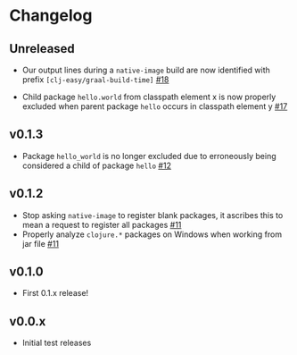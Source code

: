# Changelog

## Unreleased

- Our output lines during a `native-image` build are now identified with prefix `[clj-easy/graal-build-time]` [#18](https://github.com/clj-easy/graal-build-time/pull/18)

- Child package `hello.world` from classpath element x is now properly excluded when parent package `hello` occurs in classpath element y [#17](https://github.com/clj-easy/graal-build-time/pull/17)

## v0.1.3

- Package `hello_world` is no longer excluded due to erroneously being considered a child of package `hello` [#12](https://github.com/clj-easy/graal-build-time/pull/12)

## v0.1.2

- Stop asking `native-image` to register blank packages, it ascribes this to mean a request to register all packages [#11](https://github.com/clj-easy/graal-build-time/pull/11)
- Properly analyze `clojure.*` packages on Windows when working from jar file [#11](https://github.com/clj-easy/graal-build-time/pull/11)

## v0.1.0

- First 0.1.x release!

## v0.0.x

- Initial test releases
